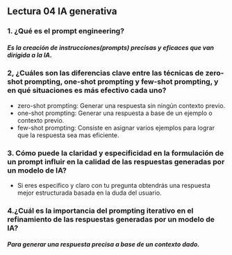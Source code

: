 ## Lectura 04 IA generativa 

### 1. ¿Qué es el prompt engineering? 

##### Es la creación de instrucciones(prompts) precisas y eficaces que van dirigida a la IA.

### 2, ¿Cuáles son las diferencias clave entre las técnicas de zero-shot prompting, one-shot prompting y few-shot prompting, y en qué situaciones es más efectivo cada uno? 

- zero-shot prompting:  Generar una respuesta sin ningún contexto previo.
- one-shot prompting: Generar una respuesta a base de un ejemplo o contexto previo.
- few-shot prompting: Consiste en asignar varios ejemplos para lograr que la respuesta sea mas eficiente.
### 3. Cómo puede la claridad y especificidad en la formulación de un prompt influir en la calidad de las respuestas generadas por un modelo de IA?

- Si eres especifico y claro con tu pregunta obtendrás una respuesta mejor estructurada basada en la duda del usuario.  
### 4.¿Cuál es la importancia del prompting iterativo en el refinamiento de las respuestas generadas por un modelo de IA?

##### Para generar una respuesta precisa a base de un contexto dado.

